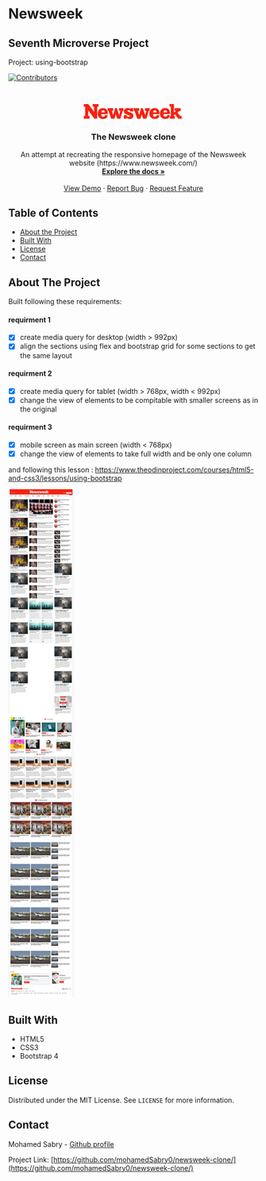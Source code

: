 # Newsweek

## Seventh Microverse Project

Project: using-bootstrap


<!-- PROJECT SHIELDS -->
<!--
*** I'm using markdown "reference style" links for readability.
*** Reference links are enclosed in brackets [ ] instead of parentheses ( ).
*** See the bottom of this document for the declaration of the reference variables
*** for contributors-url, forks-url, etc. This is an optional, concise syntax you may use.
*** https://www.markdownguide.org/basic-syntax/#reference-style-links
-->
[![Contributors][contributors-shield]][contributors-url]




<!-- PROJECT LOGO -->
<br />
<p align="center">
  <a href="https://github.com/mohamedSabry0/newsweek-clone/">
    <img src="images/red-logo.svg" alt="Logo" width="200">

  </a>

  <h3 align="center">The Newsweek clone</h3>

  <p align="center">
    An attempt at recreating the responsive homepage of the Newsweek website 
    (https://www.newsweek.com/)
    <br />
    <a href="https://github.com/mohamedSabry0/newsweek-clone/"><strong>Explore the docs »</strong></a>
    <br />
    <br />
    <a href="https://raw.githack.com/mohamedSabry0/newsweek-clone/master/index.html">View Demo</a>
    ·
    <a href="https://github.com/mohamedSabry0/newsweek-clone/issues">Report Bug</a>
    ·
    <a href="https://github.com/mohamedSabry0/newsweek-clone/issues">Request Feature</a>
  </p>
</p>



<!-- TABLE OF CONTENTS -->
## Table of Contents

* [About the Project](#about-the-project)
* [Built With](#built-with)
* [License](#license)
* [Contact](#contact)



<!-- ABOUT THE PROJECT -->
## About The Project

Built following these requirements:
#### requirment 1
- [x] create media query for desktop (width > 992px)
- [x] align the sections using flex and bootstrap grid for some sections to get        the same layout

#### requirment 2
- [x] create media query for tablet (width > 768px, width < 992px) 
- [x] change the view of elements to be compitable with smaller screens as in          the original

#### requirment 3
- [x] mobile screen as main screen (width < 768px)
- [x] change the view of elements to take full width and be only one column

and following this lesson :
https://www.theodinproject.com/courses/html5-and-css3/lessons/using-bootstrap 

[![Product Name Screen Shot][product-screenshot]](images/screenshot.jpg)

## Built With
* HTML5
* CSS3
* Bootstrap 4

<!-- LICENSE -->
## License

Distributed under the MIT License. See `LICENSE` for more information.



<!-- CONTACT -->
## Contact

Mohamed Sabry - [Github profile](https://github.com/mohamedSabry0)

Project Link: [https://github.com/mohamedSabry0/newsweek-clone/](https://github.com/mohamedSabry0/newsweek-clone/)







<!-- MARKDOWN LINKS & IMAGES -->
<!-- https://www.markdownguide.org/basic-syntax/#reference-style-links -->
[contributors-shield]: https://img.shields.io/github/contributors/othneildrew/Best-README-Template.svg?style=flat-square
[contributors-url]: https://github.com/mohamedSabry0/smashing-magazine-clone/graphs/contributors
[forks-shield]: https://img.shields.io/github/forks/othneildrew/Best-README-Template.svg?style=flat-square
[forks-url]: https://github.com/othneildrew/Best-README-Template/network/members
[stars-shield]: https://img.shields.io/github/stars/othneildrew/Best-README-Template.svg?style=flat-square
[stars-url]: https://github.com/othneildrew/Best-README-Template/stargazers
[issues-shield]: https://img.shields.io/github/issues/othneildrew/Best-README-Template.svg?style=flat-square
[issues-url]: https://github.com/othneildrew/Best-README-Template/issues
[license-shield]: https://img.shields.io/github/license/othneildrew/Best-README-Template.svg?style=flat-square
[license-url]: https://github.com/othneildrew/Best-README-Template/blob/master/LICENSE.txt
[linkedin-shield]: https://img.shields.io/badge/-LinkedIn-black.svg?style=flat-square&logo=linkedin&colorB=555
[linkedin-url]: https://linkedin.com/in/othneildrew
[product-screenshot]: images/screenshot.jpg
